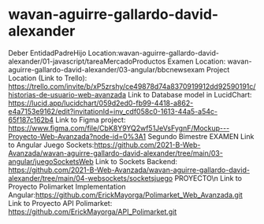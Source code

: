 # wavan-aguirre-gallardo-david-alexander
Deber EntidadPadreHijo Location:wavan-aguirre-gallardo-david-alexander/01-javascript/tareaMercadoProductos
Examen Location: wavan-aguirre-gallardo-david-alexander/03-angular/bbcnewsexam
Project Location (Link to Trello): https://trello.com/invite/b/xP5zrshy/ce49878d74a8370919912dd92590191c/historias-de-usuario-web-avanzada 
Link to Database model in LucidChart: https://lucid.app/lucidchart/059d2ed0-fb99-4418-a862-e4a7153e9162/edit?invitationId=inv_cdf058c0-1613-44a5-a54c-65f187c162b4
Link to Figma project: https://www.figma.com/file/CbK8Y9YQ2wf51JeVsFygnF/Mockup---Proyecto-Web-Avanzada?node-id=0%3A1
Segundo Bimestre
EXAMEN
Link to Angular Juego Sockets:https://github.com/2021-B-Web-Avanzada/wavan-aguirre-gallardo-david-alexander/tree/main/03-angular/juegoSocketsWeb
Link to Sockets Backend: https://github.com/2021-B-Web-Avanzada/wavan-aguirre-gallardo-david-alexander/tree/main/04-websockets/socketsjuego 
PROYECTO\n
Link to Proyecto Polimarket Implementation Angular:https://github.com/ErickMayorga/Polimarket_Web_Avanzada.git
Link to Proyecto API Polimarket: https://github.com/ErickMayorga/API_Polimarket.git

